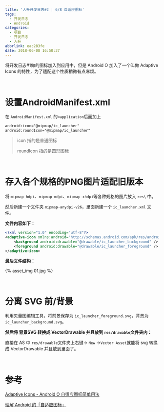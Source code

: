 ```yaml
---
title: '人升开发日志#2 | 6/8 自适应图标'
tags:
  - 开发日志
  - Android
categories:
  - 项目
  - 开发日志
  - 人升
abbrlink: eac283fe
date: 2018-06-08 16:50:37
---
```


将开发日志#1做的图标加入到应用中，但是 Android O 加入了一个叫做 Adaptive Icons 的特性，为了适配这个性质稍微有点麻烦。

<br />

# 设置AndroidManifest.xml

在 `AndroidManifest.xml` 的`<application`后面加上

```xml
android:icon="@mipmap/ic_launcher"
android:roundIcon="@mipmap/ic_launcher"
```

> icon 指的是普通图标
>
> roundIcon 指的是圆形图标



<!-- more -->

<br />

# 存入各个规格的PNG图片适配旧版本

将 `mipmap-hdpi`、`mipmap-mdpi`、`mipmap-xhdpi`等各种规格的图片放入 `res\` 中。

然后新建一个文件夹 `mipmap-anydpi-v26`，里面新建一个 `ic_launcher.xml` 文件。



**文件内容如下：**

```xml
<?xml version="1.0" encoding="utf-8"?>
<adaptive-icon xmlns:android="http://schemas.android.com/apk/res/android">
    <background android:drawable="@drawable/ic_launcher_background" />
    <foreground android:drawable="@drawable/ic_launcher_foreground" />
</adaptive-icon>
```



**最后文件结构：**

{% asset_img 01.jpg %}

<br/>

# 分离 SVG 前/背景

利用矢量图编辑工具，将前景保存为 `ic_launcher_foreground.svg`，背景为`ic_launcher_background.svg`。

**然后将 背景SVG 转换成 VectorDrawable 并且放到 `res/drawable`文件夹内：**

直接在 AS 中 `res/drawable`文件夹上右键→ `New` →`Vector Asset`就能将 svg 转换成 VectorDrawable 并且放到里面了。

<br/>

# 参考

[Adaptive Icons - Android O 自适应图标简单用法](https://blog.csdn.net/creeper_san/article/details/77916089)

[理解 Android 的「自适应图标」](https://sspai.com/post/40213)